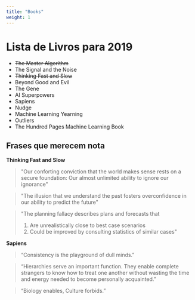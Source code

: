 ```yaml
---
title: "Books"
weight: 1
---
```


# Lista de Livros para 2019

- ~~The Master Algorithm~~
- The Signal and the Noise
- ~~Thinking Fast and Slow~~
- Beyond Good and Evil
- The Gene
- AI Superpowers
- Sapiens
- Nudge
- Machine Learning Yearning
- Outliers
- The Hundred Pages Machine Learning Book

## Frases que merecem nota

**Thinking Fast and Slow**

> "Our conforting conviction that the world makes sense rests on a secure foundation: Our almost unlimited ability to ignore our ignorance"

> "The illusion that we understand the past fosters overconfidence in our ability to predict the future"

> "The planning fallacy describes plans and forecasts that
>
> 1. Are unrealistically close to best case scenarios
> 2. Could be improved by consulting statistics of similar cases"

**Sapiens**

> “Consistency is the playground of dull minds.”

> “Hierarchies serve an important function. They enable complete strangers to know how to treat one another without wasting the time and energy needed to become personally acquainted.”

> “Biology enables, Culture forbids.”
